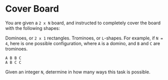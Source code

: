 # Cover Board

You are given a `2 x N` board, and instructed to completely cover the board with the following shapes:

Dominoes, or `2 x 1` rectangles.
Trominoes, or `L`-shapes.
For example, if `N = 4`, here is one possible configuration, where `A` is a domino, and `B` and `C` are trominoes.

```
A B B C
A B C C
```

Given an integer `N`, determine in how many ways this task is possible.
